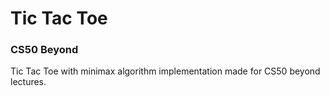 # Tic Tac Toe
### CS50 Beyond
Tic Tac Toe with minimax algorithm implementation made for CS50 beyond lectures.
